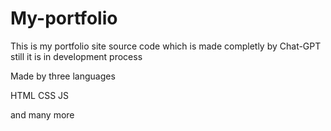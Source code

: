 # My-portfolio
This is my portfolio site source code which is made completly by Chat-GPT
still it is in development process


Made by three languages

HTML
CSS
JS


and many  more
